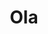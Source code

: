 ---
title: Ola
date: 
draft: false

# descripcion
description : Aros colgantes en plata 925 y nácar.

materials: Plata 925

color: 

dimensions: Largo 3,50 cm

code: 01-01-1039

type: "Aros"

categories: []

price: $12.090,00

price_eftvo: $10.280,00

# Images
# first image will be shown in the product page
images:
  # - image: "images/path_to_image"
  # La ubicacion de las imagenes es imagenes/Aros/Aros.Colgantes/01-01-1039-ola
  - image: "./images/aros/colgantes/01-01-1039-ola_a.jpg"
  - image: "./images/aros/colgantes/01-01-1039-ola_b.jpg"
---